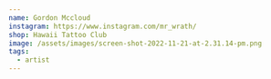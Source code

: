 ```yaml
---
name: Gordon Mccloud
instagram: https://www.instagram.com/mr_wrath/
shop: Hawaii Tattoo Club
image: /assets/images/screen-shot-2022-11-21-at-2.31.14-pm.png
tags:
  - artist
---
```

